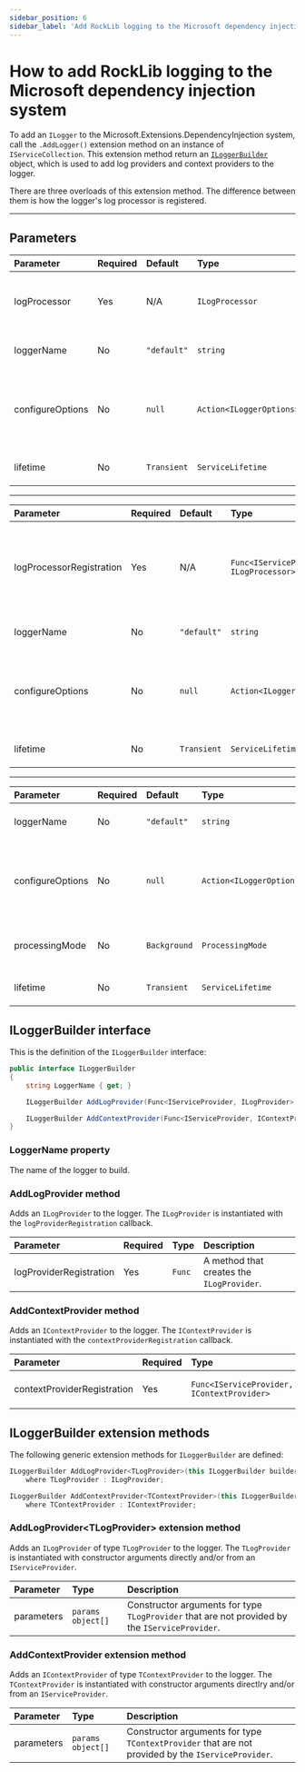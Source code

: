 ```yaml
---
sidebar_position: 6
sidebar_label: 'Add RockLib logging to the Microsoft dependency injection system'
---
```


# How to add RockLib logging to the Microsoft dependency injection system

To add an `ILogger` to the Microsoft.Extensions.DependencyInjection system, call the `.AddLogger()` extension method on an instance of `IServiceCollection`. This extension method return an [`ILoggerBuilder`](#iloggerbuilder-interface) object, which is used to add log providers and context providers to the logger.

There are three overloads of this extension method. The difference between them is how the logger's log processor is registered.

---

## Parameters

| Parameter        | Required | Default     | Type                     | Description                                                                               |
|:-----------------|:---------|:------------|:-------------------------|:------------------------------------------------------------------------------------------|
| logProcessor     | Yes      | N/A         | `ILogProcessor`          | The object that will process log entries on behalf of the logger.                         |
| loggerName       | No       | `"default"` | `string`                 | The name of the logger to build.                                                          |
| configureOptions | No       | `null`      | `Action<ILoggerOptions>` | A delegate to configure the `ILoggerOptions` object that is used to configure the logger. |
| lifetime         | No       | `Transient` | `ServiceLifetime`        | The `ServiceLifetime` of the service.                                                     |

---

| Parameter                | Required | Default     | Type                                    | Description                                                                                          |
|:-------------------------|:---------|:------------|:----------------------------------------|:-----------------------------------------------------------------------------------------------------|
| logProcessorRegistration | Yes      | N/A         | `Func<IServiceProvider, ILogProcessor>` | The method used to create the `ILogProcessor` that will process log entries on behalf of the logger. |
| loggerName               | No       | `"default"` | `string`                                | The name of the logger to build.                                                                     |
| configureOptions         | No       | `null`      | `Action<ILoggerOptions>`                | A delegate to configure the `ILoggerOptions` object that is used to configure the logger.            |
| lifetime                 | No       | `Transient` | `ServiceLifetime`                       | The `ServiceLifetime` of the service.                                                                |

---

| Parameter        | Required | Default      | Type                     | Description                                                                               |
|:-----------------|:---------|:-------------|:-------------------------|:------------------------------------------------------------------------------------------|
| loggerName       | No       | `"default"`  | `string`                 | The name of the logger to build.                                                          |
| configureOptions | No       | `null`       | `Action<ILoggerOptions>` | A delegate to configure the `ILoggerOptions` object that is used to configure the logger. |
| processingMode   | No       | `Background` | `ProcessingMode`         | A value that indicates how the logger will process logs.                                  |
| lifetime         | No       | `Transient`  | `ServiceLifetime`        | The `ServiceLifetime` of the service.                                                     |

## ILoggerBuilder interface

This is the definition of the `ILoggerBuilder` interface:

```csharp
public interface ILoggerBuilder
{
    string LoggerName { get; }

    ILoggerBuilder AddLogProvider(Func<IServiceProvider, ILogProvider> logProviderRegistration);

    ILoggerBuilder AddContextProvider(Func<IServiceProvider, IContextProvider> contextProviderRegistration);
}
```

### LoggerName property
The name of the logger to build.

### AddLogProvider method
Adds an `ILogProvider` to the logger. The `ILogProvider` is instantiated with the `logProviderRegistration` callback.

| Parameter               | Required | Type   | Description                               |
|:------------------------|:---------|:-------|:------------------------------------------|
| logProviderRegistration | Yes      | `Func` | A method that creates the `ILogProvider`. |

### AddContextProvider method
Adds an `IContextProvider` to the logger. The `IContextProvider` is instantiated with the `contextProviderRegistration` callback.

| Parameter                   | Required | Type                                       | Description                                   |
|:----------------------------|:---------|:-------------------------------------------|:----------------------------------------------|
| contextProviderRegistration | Yes      | `Func<IServiceProvider, IContextProvider>` | A method that creates the `IContextProvider`. |

## ILoggerBuilder extension methods

The following generic extension methods for `ILoggerBuilder` are defined:

```csharp
ILoggerBuilder AddLogProvider<TLogProvider>(this ILoggerBuilder builder, params object[] parameters)
    where TLogProvider : ILogProvider;

ILoggerBuilder AddContextProvider<TContextProvider>(this ILoggerBuilder builder, params object[] parameters)
    where TContextProvider : IContextProvider;
```

### AddLogProvider\<TLogProvider\> extension method
Adds an `ILogProvider` of type `TLogProvider` to the logger. The `TLogProvider` is instantiated with constructor arguments directly and/or from an `IServiceProvider`.

| Parameter  | Type              | Description                                                                                    |
|:-----------|:------------------|:-----------------------------------------------------------------------------------------------|
| parameters | `params object[]` | Constructor arguments for type `TLogProvider` that are not provided by the `IServiceProvider`. |

### AddContextProvider extension method
Adds an `IContextProvider` of type `TContextProvider` to the logger. The `TContextProvider` is instantiated with constructor arguments directlry and/or from an `IServiceProvider`.

| Parameter  | Type              | Description                                                                                        |
|:-----------|:------------------|:---------------------------------------------------------------------------------------------------|
| parameters | `params object[]` | Constructor arguments for type `TContextProvider` that are not provided by the `IServiceProvider`. |
